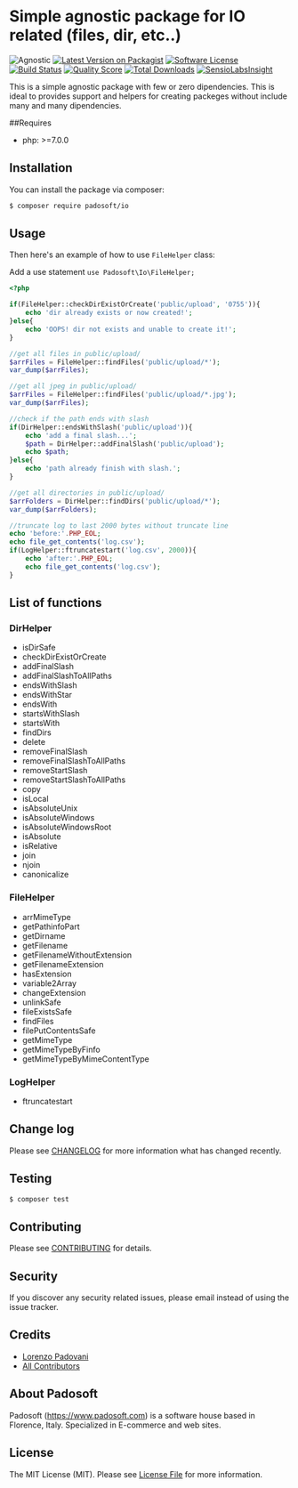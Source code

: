 # Simple agnostic package for IO related (files, dir, etc..)

![Agnostic](https://img.shields.io/badge/php-agnostic-blue.svg?style=flat-square)
[![Latest Version on Packagist](https://img.shields.io/packagist/v/padosoft/io.svg?style=flat-square)](https://packagist.org/packages/padosoft/io)
[![Software License](https://img.shields.io/badge/license-MIT-brightgreen.svg?style=flat-square)](LICENSE.md)
[![Build Status](https://img.shields.io/travis/padosoft/io/master.svg?style=flat-square)](https://travis-ci.org/padosoft/io)
[![Quality Score](https://img.shields.io/scrutinizer/g/padosoft/io.svg?style=flat-square)](https://scrutinizer-ci.com/g/padosoft/io)
[![Total Downloads](https://img.shields.io/packagist/dt/padosoft/io.svg?style=flat-square)](https://packagist.org/packages/padosoft/io)
[![SensioLabsInsight](https://img.shields.io/sensiolabs/i/e5f0885a-912d-4bd8-a6c4-76127603d2b6.svg?style=flat-square)](https://insight.sensiolabs.com/projects/e5f0885a-912d-4bd8-a6c4-76127603d2b6)

This is a simple agnostic package with few or zero dipendencies. 
This is ideal to provides support and helpers for creating packeges without include many and many dipendencies.

##Requires
  
- php: >=7.0.0
  
## Installation

You can install the package via composer:
``` bash
$ composer require padosoft/io
```

## Usage

Then here's an example of how to use `FileHelper` class:

Add a use statement `use Padosoft\Io\FileHelper;`

```php
<?php

if(FileHelper::checkDirExistOrCreate('public/upload', '0755')){
    echo 'dir already exists or now created!';
}else{
    echo 'OOPS! dir not exists and unable to create it!';
}

//get all files in public/upload/
$arrFiles = FileHelper::findFiles('public/upload/*');
var_dump($arrFiles);

//get all jpeg in public/upload/
$arrFiles = FileHelper::findFiles('public/upload/*.jpg');
var_dump($arrFiles);

//check if the path ends with slash
if(DirHelper::endsWithSlash('public/upload')){
    echo 'add a final slash...';
    $path = DirHelper::addFinalSlash('public/upload');
    echo $path;
}else{
    echo 'path already finish with slash.';
}

//get all directories in public/upload/
$arrFolders = DirHelper::findDirs('public/upload/*');
var_dump($arrFolders);

//truncate log to last 2000 bytes without truncate line
echo 'before:'.PHP_EOL;
echo file_get_contents('log.csv');
if(LogHelper::ftruncatestart('log.csv', 2000)){
    echo 'after:'.PHP_EOL;
    echo file_get_contents('log.csv');
}

```

## List of functions

### DirHelper

- isDirSafe
- checkDirExistOrCreate
- addFinalSlash
- addFinalSlashToAllPaths
- endsWithSlash
- endsWithStar
- endsWith
- startsWithSlash
- startsWith
- findDirs
- delete
- removeFinalSlash
- removeFinalSlashToAllPaths
- removeStartSlash
- removeStartSlashToAllPaths
- copy
- isLocal
- isAbsoluteUnix
- isAbsoluteWindows
- isAbsoluteWindowsRoot
- isAbsolute
- isRelative
- join
- njoin
- canonicalize

### FileHelper

- arrMimeType
- getPathinfoPart
- getDirname
- getFilename
- getFilenameWithoutExtension
- getFilenameExtension
- hasExtension
- variable2Array
- changeExtension
- unlinkSafe
- fileExistsSafe
- findFiles
- filePutContentsSafe
- getMimeType
- getMimeTypeByFinfo
- getMimeTypeByMimeContentType

### LogHelper

- ftruncatestart

## Change log

Please see [CHANGELOG](CHANGELOG.md) for more information what has changed recently.

## Testing

``` bash
$ composer test
```

## Contributing

Please see [CONTRIBUTING](CONTRIBUTING.md) for details.

## Security

If you discover any security related issues, please email instead of using the issue tracker.

## Credits
- [Lorenzo Padovani](https://github.com/lopadova)
- [All Contributors](../../contributors)

## About Padosoft
Padosoft (https://www.padosoft.com) is a software house based in Florence, Italy. Specialized in E-commerce and web sites.

## License

The MIT License (MIT). Please see [License File](LICENSE.md) for more information.

